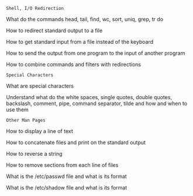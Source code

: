 `Shell, I/O Redirection`

What do the commands head, tail, find, wc, sort, uniq, grep, tr do

How to redirect standard output to a file

How to get standard input from a file instead of the keyboard

How to send the output from one program to the input of another program

How to combine commands and filters with redirections

`Special Characters`

What are special characters

Understand what do the white spaces, single quotes, double quotes, backslash, comment, pipe, command separator, tilde and how and when to use them

`Other Man Pages`

How to display a line of text

How to concatenate files and print on the standard output

How to reverse a string

How to remove sections from each line of files

What is the /etc/passwd file and what is its format

What is the /etc/shadow file and what is its format

